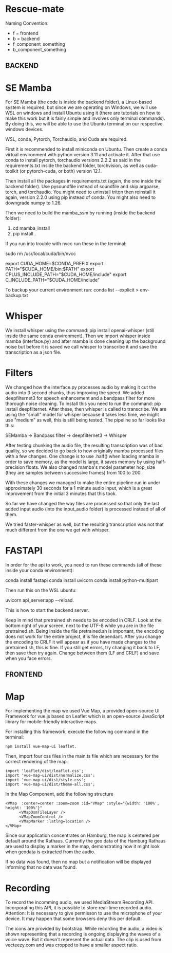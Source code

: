 # Rescue-mate

Naming Convention:
- f = frontend
- b = backend
- f_component_something
- b_component_something

## BACKEND
# SE Mamba
For SE Mamba (the code is inside the backend folder), a Linux-based system is required, but since we are operating on Windows, we will use WSL on windows and install Ubuntu using it (there are tutorials on how to make this work but it is fairly simple and involves only terminal commands). By doing this, we will be able to use the Ubuntu terminal on our respective windows devices.


WSL, conda, Pytorch, Torchaudio, and Cuda are required. 


First it is recommended to install miniconda on Ubuntu. Then create a conda virtual environment with python version 3.11 and activate it. After that use conda to install pytorch, torchaudio versions 2.2.2 as said in the requirements.txt inside the backend folder, torchvision, as well as cuda-toolkit (or pytorch-cuda, or both) version 12.1.


Then install all the packages in requirements.txt (again, the one inside the backend folder). Use pysoundfile instead of soundfile and skip argparse, torch, and torchaudio. You might need to uninstall triton then reinstall it again, version 2.2.0 using pip instead of conda. You might also need to downgrade numpy to 1.26. 


Then we need to build the mamba_ssm by running (inside the backend folder): 
1.  cd mamba_install
2.    pip install .



If you run into trouble with nvcc run these in the terminal: 

sudo rm /usr/local/cuda/bin/nvcc

export CUDA_HOME=$CONDA_PREFIX
export PATH="$CUDA_HOME/bin:$PATH"
export CPLUS_INCLUDE_PATH="$CUDA_HOME/include"
export C_INCLUDE_PATH="$CUDA_HOME/include"


To backup your current environment run: 
conda list --explicit > env-backup.txt


# Whisper
We install whisper using the command: pip install openai-whisper (still inside the same conda environment). 
Then we import whisper inside mamba (interface.py) and after mamba is done cleaning up the background noise but before it is saved we call whisper to transcribe it and save the transcription as a json file. 


# Filters
We changed how the interface.py processes audio by making it cut the audio into 3 second chunks, thus improving the speed. We added deepfilternet3 for speech enhancement and a bandpass filter for more thorough noise cleaning. To install this you need to run the command: pip install deepfilternet. After these, then whisper is called to transcribe. We are using the "small" model for whisper because it takes less time, we might use "medium" as well, this is still being tested. The pipeline so far looks like this: 


SEMamba -> Bandpass filter -> deepfilternet3 -> Whisper


After testing chunking the audio file, the resulting transcription was of bad quality, so we decided to go back to how originally mamba processed files with a few changes. One change is to use .half() when loading mamba in order to save memory, as the model is large, it saves memory by using half-precision floats. 
We also changed mamba's model parameter hop_size (they are samples between successive frames) from 100 to 200. 


With these changes we managed to make the entire pipeline run in under approximately 30 seconds for a 1 minute audio input, which is a great improvement from the initial 3 minutes that this took.


So far we have changed the way files are processed so that only the last added input audio (into the input_audio folder) is processed instead of all of them.


We tried faster-whisper as well, but the resulting transcription was not that much different from the one we get with whisper. 



# FASTAPI
In order for the api to work, you need to run these commands (all of these inside your conda environment): 


conda install fastapi
conda install uvicorn
conda install python-multipart


Then run this on the WSL ubuntu: 


uvicorn api_server:app --reload. 

This is how to start the backend server. 

Keep in mind that pretrained.sh needs to be encoded in CRLF. Look at the bottom right of your screen, next to the UTF-8 while you are in the file pretrained.sh. Being inside the file pretrained.sh is important, the encoding does not work for the entire project, it is file dependant. After you change the encoding to CRLF it will appear as if you have made changes to the pretrained.sh, this is fine. If you still get errors, try changing it back to LF, then save then try again. Change between them (LF and CRLF) and save when you face errors. 


## FRONTEND
# Map

For implementing the map we used Vue Map, a provided open-source UI Framework for vue.js based on Leaflet which is an open-source JavaScript library
for mobile-friendly interactive maps.

For installing this framework, execute the following command in the terminal: 

```
npm install vue-map-ui leaflet.
```

Then, import four css files in the main.ts file which are necessary for the correct rendering of the map:

```
import 'leaflet/dist/leaflet.css';
import 'vue-map-ui/dist/normalize.css';
import 'vue-map-ui/dist/style.css';
import 'vue-map-ui/dist/theme-all.css';
```
In the Map Component, add the following structure

```
<VMap  :center=center :zoom=zoom :id="VMap" :style="{width: '100%', height: '100%'}"
      <VMapOsmTileLayer />
      <VMapZoomControl />
      <VMapMarker :latlng=location />
</VMap>
```

Since our application concentrates on Hamburg, the map is centered per default around the Rathaus. 
Currently the geo data of the Hamburg Rathaus are used to display a marker in the map, demonstrating how it might look when geodata is extracted from the audio.

If no data was found, then no map but a notification will be displayed informing that no data was found.


# Recording

To record the incomming audio, we used MediaStream Recording API. Incorporating this API, it is possible to store real-time recorded audio.
Attention: It is necessary to give permisson to use the microphone of your device. It may happen that some browsers deny this per default. 

The icons are provided by bootstrap. While recording the audio, a video is shown representing that a recording is ongoing displaying the waves of a voice wave. But it doesn't represent the actual data. The clip is used from vecteezy.com and was cropped to have a smaller aspect ratio.
